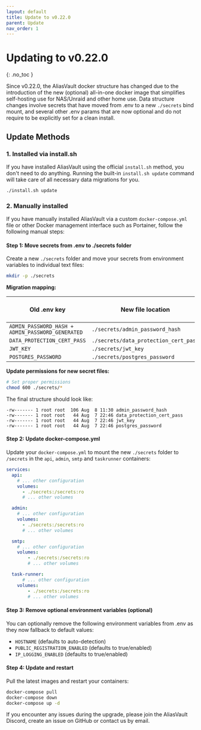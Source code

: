 ```yaml
---
layout: default
title: Update to v0.22.0
parent: Update
nav_order: 1
---
```


# Updating to v0.22.0
{: .no_toc }

Since v0.22.0, the AliasVault docker structure has changed due to the introduction of the new (optional) all-in-one docker image that simplifies self-hosting use for NAS/Unraid and other home use. Data structure changes involve secrets that have moved from .env to a new `./secrets` bind mount, and several other .env params that are now optional and do not require to be explicitly set for a clean install.

## Update Methods

### 1. Installed via install.sh

If you have installed AliasVault using the official `install.sh` method, you don't need to do anything. Running the built-in `install.sh update` command will take care of all necessary data migrations for you.

```bash
./install.sh update
```

### 2. Manually installed

If you have manually installed AliasVault via a custom `docker-compose.yml` file or other Docker management interface such as Portainer, follow the following manual steps:

#### Step 1: Move secrets from .env to ./secrets folder

Create a new `./secrets` folder and move your secrets from environment variables to individual text files:

```bash
mkdir -p ./secrets
```

**Migration mapping:**

| Old .env key | New file location | File content format |
|--------------|-------------------|-------------------|
| `ADMIN_PASSWORD_HASH + ADMIN_PASSWORD_GENERATED` | `./secrets/admin_password_hash` | `hash|generated` |
| `DATA_PROTECTION_CERT_PASS` | `./secrets/data_protection_cert_pass` | `password` |
| `JWT_KEY` | `./secrets/jwt_key` | `key` |
| `POSTGRES_PASSWORD` | `./secrets/postgres_password` | `password` |

**Update permissions for new secret files:**

```bash
# Set proper permissions
chmod 600 ./secrets/*
```

The final structure should look like:
```
-rw------- 1 root root  106 Aug  8 11:30 admin_password_hash
-rw------- 1 root root   44 Aug  7 22:46 data_protection_cert_pass
-rw------- 1 root root   44 Aug  7 22:46 jwt_key
-rw------- 1 root root   44 Aug  7 22:46 postgres_password
```

#### Step 2: Update docker-compose.yml

Update your `docker-compose.yml` to mount the new `./secrets` folder to `/secrets` in the `api`, `admin`, `smtp` and `taskrunner` containers:

```yaml
services:
  api:
    # ... other configuration
    volumes:
      - ./secrets:/secrets:ro
      # ... other volumes

  admin:
    # ... other configuration
    volumes:
      - ./secrets:/secrets:ro
      # ... other volumes

  smtp:
    # ... other configuration
    volumes:
        - ./secrets:/secrets:ro
        # ... other volumes

  task-runner:
      # ... other configuration
    volumes:
        - ./secrets:/secrets:ro
        # ... other volumes
```

#### Step 3: Remove optional environment variables (optional)

You can optionally remove the following environment variables from .env as they now fallback to default values:

- `HOSTNAME` (defaults to auto-detection)
- `PUBLIC_REGISTRATION_ENABLED` (defaults to true/enabled)
- `IP_LOGGING_ENABLED` (defaults to true/enabled)

#### Step 4: Update and restart

Pull the latest images and restart your containers:

```bash
docker-compose pull
docker-compose down
docker-compose up -d
```

If you encounter any issues during the upgrade, please join the AliasVault Discord, create an issue on GitHub or contact us by email.
